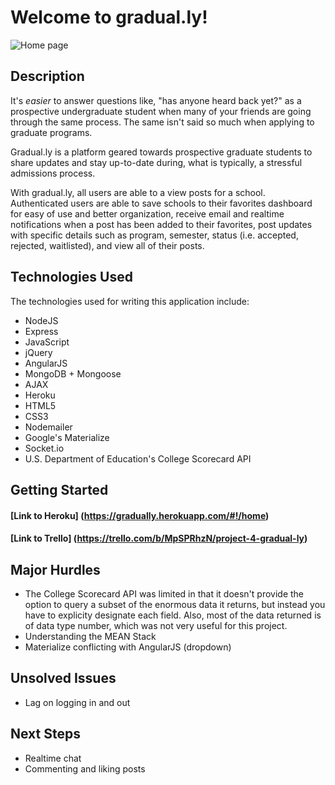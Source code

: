 # Welcome to gradual.ly!
![Home page](http://i.imgur.com/EKXo11j.png)

## Description
It's *easier* to answer questions like, "has anyone heard back yet?" as a prospective undergraduate student when many of your friends are going through the same process. The same isn't said so much when applying to graduate programs. 

Gradual.ly is a platform geared towards prospective graduate students to share updates and stay up-to-date during, what is typically, a stressful admissions process. 

With gradual.ly, all users are able to a view posts for a school. Authenticated users are able to save schools to their favorites dashboard for easy of use and better organization, receive email and realtime notifications when a post has been added to their favorites, post updates with specific details such as program, semester, status (i.e. accepted, rejected, waitlisted), and view all of their posts. 

## Technologies Used

The technologies used for writing this application include:

- NodeJS 
- Express
- JavaScript
- jQuery
- AngularJS
- MongoDB + Mongoose
- AJAX 
- Heroku
- HTML5
- CSS3
- Nodemailer
- Google's Materialize
- Socket.io
- U.S. Department of Education's College Scorecard API

## Getting Started

#### [Link to Heroku] (https://gradually.herokuapp.com/#!/home)
#### [Link to Trello] (https://trello.com/b/MpSPRhzN/project-4-gradual-ly)

## Major Hurdles
- The College Scorecard API was limited in that it doesn't provide the option to query a subset of the enormous data it returns, but instead you have to explicity designate each field. Also, most of the data returned is of data type number, which was not very useful for this project.
- Understanding the MEAN Stack
- Materialize conflicting with AngularJS (dropdown)

## Unsolved Issues 
- Lag on logging in and out

## Next Steps
- Realtime chat
- Commenting and liking posts
